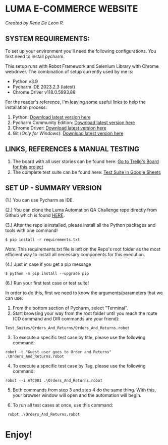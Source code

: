 # **LUMA E-COMMERCE WEBSITE**
 *Created by Rene De Leon R.*



## **SYSTEM REQUIREMENTS:**

To set up your environment you'll need the following configurations. You first need to install pycharm.

This setup runs with Robot Framework and Selenium Library with Chrome webdriver. The combination of setup currently used by me is:
- Python v3.9
- Pycharm IDE 2023.2.3 (latest)
- Chrome Driver v118.0.5993.88

For the reader's reference, I'm leaving some useful links to help the installation process:
1. Python: [Download latest version here](https://www.python.org/downloads/)
2. Pycharm Community Edition: [Download latest version here](https://www.jetbrains.com/pycharm/download/)
3. Chrome Driver: [Download latest version here](https://googlechromelabs.github.io/chrome-for-testing/)
4. Git (*Only for Windows*): [Download latest version here](https://git-scm.com/downloads)

## **LINKS, REFERENCES & MANUAL TESTING**
1. The board with all user stories can be found here: [Go to Trello's Board for this project](https://trello.com/b/jOqTPdPm/rene-de-leons-qa-challenge)
2. The complete test suite can be found here: [Test Suite in Google Sheets](https://docs.google.com/spreadsheets/d/115zRcR73_6-lYKnc-2P7PYC2c-QHvUgwGR-saxP5b48/edit#gid=61291363)

## **SET UP - SUMMARY VERSION**

(1.) You can use Pycharm as IDE.

(2.) You can clone the Luma Automation QA Challenge repo directly from Github which is found [HERE](https://github.com/Rene152005/Luma_Automation_QAChallenge).

(3.) After the repo is installed, please install all the Python packages and tools with one command!
```
$ pip install -r requirements.txt
```
*Note:* This requirements.txt file is left on the Repo's root folder as the most efficient way to install all necessary components for this execution.

(4.) Just in case if you get a pip message
```
$ python -m pip install --upgrade pip
```
(6.) Run your first test case or test suite!

In order to do this, first we need to know the arguments/parameters that we can use:
1. From the bottom section of Pycharm, select "Terminal".
2. Start browsing your way from the root folder until you reach the route (CD command and DIR commands are your friend):
```
Test_Suites/Orders_And_Returns/Orders_And_Returns.robot
```
3. To execute a specific test case by title, please use the following command:
```
robot -t "Guest user goes to Order and Returns" .\Orders_And_Returns.robot
```
4. To execute a specific test case by Tag, please use the following command:
```
robot --i ATC001 .\Orders_And_Returns.robot
```
5. Both commands from step 3 and step 4 do the same thing. With this, your browser window will open and the automation will begin.

6. To run all test cases at once, use this command:
```
 robot .\Orders_And_Returns.robot
```
# Enjoy!